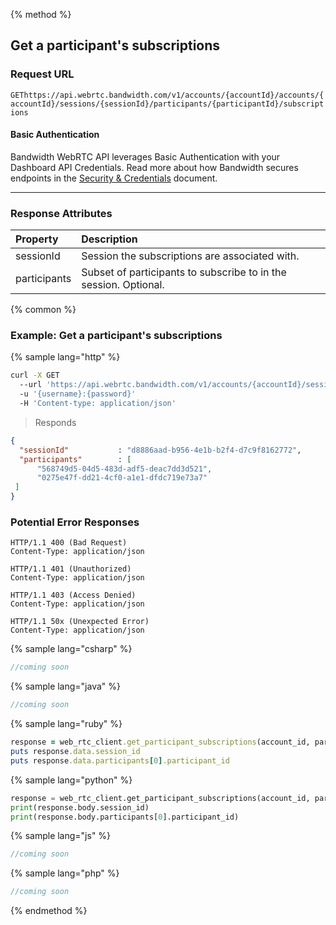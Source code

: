 {% method %}

## Get a participant's subscriptions


### Request URL
<code class="get">GET</code>`https://api.webrtc.bandwidth.com/v1/accounts/{accountId}/accounts/{accountId}/sessions/{sessionId}/participants/{participantId}/subscriptions`

#### Basic Authentication

Bandwidth WebRTC API leverages Basic Authentication with your Dashboard API Credentials. Read more about how Bandwidth secures endpoints in the [Security & Credentials](../../../guides/accountCredentials.md) document.

---


### Response Attributes
| Property                    | Description                                                                                       
|:----------------------------|:--------------------------------------------------------------------------------------------------
| sessionId                   | Session the subscriptions are associated with.                                                    
| participants                | Subset of participants to subscribe to in the session. Optional.                                  



{% common %}

### Example: Get a participant's subscriptions

{% sample lang="http" %}
```bash
curl -X GET 
  --url 'https://api.webrtc.bandwidth.com/v1/accounts/{accountId}/sessions/{sessionId}/participants/{participantId}/subscriptions' 
  -u '{username}:{password}' 
  -H 'Content-type: application/json' 
```

> Responds

```json
{
  "sessionId"           : "d8886aad-b956-4e1b-b2f4-d7c9f8162772",
  "participants"        : [
      "568749d5-04d5-483d-adf5-deac7dd3d521",
      "0275e47f-dd21-4cf0-a1e1-dfdc719e73a7"
 ]
}
```

### Potential Error Responses

```http
HTTP/1.1 400 (Bad Request)
Content-Type: application/json
```

```http
HTTP/1.1 401 (Unauthorized)
Content-Type: application/json
```

```http
HTTP/1.1 403 (Access Denied)
Content-Type: application/json
```

```http
HTTP/1.1 50x (Unexpected Error)
Content-Type: application/json
```

{% sample lang="csharp" %}

```csharp
//coming soon
```

{% sample lang="java" %}

```java
//coming soon
```

{% sample lang="ruby" %}

```ruby
response = web_rtc_client.get_participant_subscriptions(account_id, participant_id, session_id)
puts response.data.session_id
puts response.data.participants[0].participant_id
```

{% sample lang="python" %}

```python
response = web_rtc_client.get_participant_subscriptions(account_id, participant_id, session_id)
print(response.body.session_id)
print(response.body.participants[0].participant_id)
```

{% sample lang="js" %}

```js
//coming soon
```

{% sample lang="php" %}

```php
//coming soon
```

{% endmethod %}
